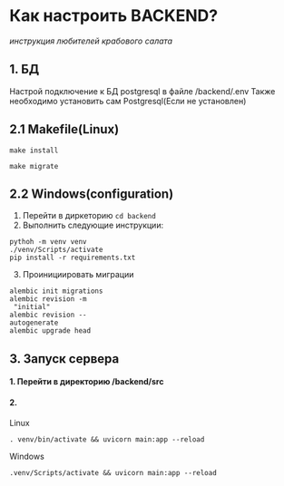 # Как настроить BACKEND?
*инструкция любителей крабового салата*

## 1. БД
Настрой подключение к БД postgresql в файле /backend/.env
Также необходимо установить сам Postgresql(Если не установлен)

## 2.1 Makefile(Linux)

```commandline
make install
```

```commandline
make migrate
```

## 2.2 Windows(configuration)
1) Перейти в диркеторию ```cd backend```
2) Выполнить следующие инструкции:
```commandline
pythoh -m venv venv
./venv/Scripts/activate
pip install -r requirements.txt
```
3) Проинициировать миграции
```commandline
alembic init migrations
alembic revision -m
 "initial"  
alembic revision --
autogenerate
alembic upgrade head
```


## 3. Запуск сервера
#### 1. Перейти в директорию /backend/src
#### 2.
Linux
```commandline
. venv/bin/activate && uvicorn main:app --reload
```
Windows
```commandline
.venv/Scripts/activate && uvicorn main:app --reload
```

